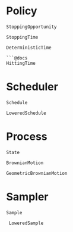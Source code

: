 

# Policy


```@docs
StoppingOpportunity
```

```@docs
StoppingTime
```

```@docs
DeterministicTime

```@docs
HittingTime
```

# Scheduler

```@docs
Schedule
```

```@docs
LoweredSchedule
```

# Process

 ```@docs
State
```

```@docs
BrownianMotion
```

```@docs
GeometricBrownianMotion
```

# Sampler


```@docs
Sample
```

```@docs
 LoweredSample
```